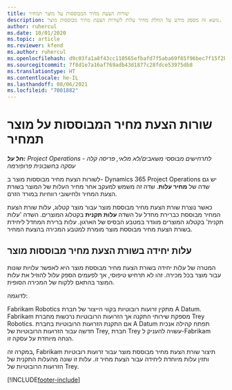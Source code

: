 ```yaml
---
title: שורות הצעת מחיר המבוססות על מוצר תמחיר
description: נושא זה מספק מידע על החלת מחיר עלות לשורות הצעת מחיר מבוססות מוצר.
author: ruhercul
ms.date: 10/01/2020
ms.topic: article
ms.reviewer: kfend
ms.author: ruhercul
ms.openlocfilehash: d9c03fa1a8f43cc110565efbafd7f5aba69f65f96bec7f15f2bd492123f639c7
ms.sourcegitcommit: 7f8d1e7a16af769adb43d1877c28fdce53975db8
ms.translationtype: HT
ms.contentlocale: he-IL
ms.lasthandoff: 08/06/2021
ms.locfileid: "7001882"
---
```

# <a name="costing-product-based-quote-lines"></a>שורות הצעת מחיר המבוססות על מוצר תמחיר

_**חל על:** Project Operations לתרחישים מבוססי משאבים/לא מלאי, פריסה קלה - עסקה בחשבונית פרופורמה_


לשורות הצעת מחיר מבוססות מוצר ב- Dynamics 365 Project Operations יש גם שדה של **מחיר עלות**. שדה זה משמש למעקב אחר מחיר העלות של המוצר בשורת הצעת המחיר ולחישובי רווחיות במורד הזרם.

כאשר נוצרת שורת הצעת מחיר מבוססת מוצר עבור מוצר קטלוג, עלות שורת הצעת המחיר מבוססת כברירת מחדל על השדה **עלות תקנית** בקטלוג המוצרים. השדה 'עלות תקנית' בקטלוג המוצרים מוגדר במטבע הבסיס של הארגון. עלות ברירת המחדל ליחידת בשורת הצעת מחיר מבוססת מוצר מומרת למטבע המכירה בהצעת המחיר.

## <a name="unit-cost-on-a-product-based-quote-line"></a>עלות יחידה בשורת הצעת מחיר מבוססות מוצר

המטרה של עלות יחידה בשורת הצעת מחיר מבוססת מוצר היא לאפשר עלויות שונות עבור מוצר בכל מכירה. זהו לא תרחיש טיפוסי, אך לפעמים הספק עלול להוזיל את עלות המוצר בהתאם ללקוח של המכירה הסופית.

לדוגמה:

Fabrikam Robotics מתקין זרועות רובוטיות בקווי הייצור של חברת A Datum. Fabrikam מספקת שירותי התקנה אך הזרועות הרובוטיות נרכשות מחברת Trey Robotics. אם התקנת הזרועות הרובוטיות בחברת A Datum תפתח קהילה אנכית חדשה עבור הזרועות הרובוטיות של Trey, חברת Trey עשויה להעניק ל-Fabrikam הנחה מיוחדת על עסקה זו.

במקרה זה, Fabrikam תיצור שורת הצעת מחיר מבוססת מוצר עבור זרועות רובוטיות ותזין עלות מיוחדת ליחידה עבור הצעת מחיר זו. עלות זו שונה מהעלות התקנית של הזרועות הרובוטיות של Trey.


[!INCLUDE[footer-include](../../includes/footer-banner.md)]